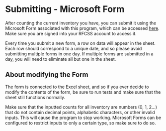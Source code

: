 # Submitting - Microsoft Form
After counting the current inventory you have, you can submit it using the Microsoft Form associated with this program, which can be accessed [here](https://forms.office.com/Pages/ResponsePage.aspx?id=m_AL35yEIk6iVOkCdO7vFSTnB8gaQdJHrLKoIEbpIGxUODlaMEJCTVFVTFpDRENFQTNHTDdZTUMwUiQlQCN0PWcu). Make sure you are signed into your RFCSS account to access it.

Every time you submit a new form, a row on data will appear in the sheet. Each row should correspond to a unique date, and so please avoid submitting multiple forms in one day. If multiple forms are submitted in a day, you will need to eliminate all but one in the sheet.

## About modifying the Form
The form is connected to the Excel sheet, and so if you ever decide to modify the contents of the form, be sure to run tests and make sure that the sheet still functions normally. 

Make sure that the inputted counts for all inventory are numbers (0, 1, 2...) that do not contain decimal points, alphabetic characters, or other invalid inputs. This will cause the program to stop working. Microsoft Forms can be configured to restrict inputs to only a certain type, so make sure to do so.